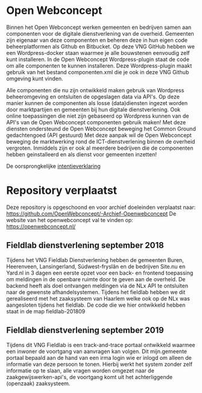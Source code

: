 # Open Webconcept
Binnen het Open Webconcept werken gemeenten en bedrijven samen aan componenten voor de digitale dienstverlening van de overheid.
Gemeenten zijn eigenaar van deze componenten en beheren deze in hun eigen code beheerplatformen als Github en Bitbucket.
Op deze VNG GitHub hebben we een Wordpress-docker staan waarmee je alle bouwstenen eenvoudig zelf kunt installeren.
In de Open Webconcept Wordpress-plugin staat de code om alle componenten te kunnen installeren. Deze Wordpress-plugin maakt gebruik van het bestand componenten.xml die je ook in deze VNG Github omgeving kunt vinden. 

Alle componenten die nu zijn ontwikkeld maken gebruik van Wordpress beheeromgeving en ontsluiten de opgeslagen data via API's. Op deze manier kunnen de componenten als losse (data)diensten ingezet worden door marktpartijen en gemeenten bij hun digitale dienstverlening.
Ook online toepassingen die niet zijn gebaseerd op Wordpress kunnen van de API's van de Open Webconcept componenten gebruik maken!
Met deze diensten ondersteund de Open Webconcept beweging het Common Ground gedachtengoed (API gestuurd)
Met deze aanpak wil de Open Webconcept beweging de marktwerking rond de ICT-dienstverlening binnen de overheid vergroten. Inmiddels zijn er ook al meerdere bedrijven die de componenten hebben geinstalleerd en als dienst voor gemeenten inzetten!

De oorsprongkelijke [intentieverklaring](../../blob/master/Intentieverklaring%20Wordpress%20Open%20Webconcept.pdf)

# Repository verplaatst
Deze repository is opgeschoond en voor archief doeleinden verplaatst naar: https://github.com/OpenWebconcept/-Archief-Openwebconcept 
De website van het openwebconcept val te vinden op: https://openwebconcept.nl/


## Fieldlab dienstverlening september 2018
Tijdens het VNG Fieldlab Dienstverlening hebben de gemeenten Buren, Heerenveen, Lansingerland, Súdwest-fryslân en de bedrijven Site.nu en Yard.nl in 3 dagen een eerste opzet voor een back- en frontend toepassing om meldingen in de openbare ruimte door te geven aan de overheid. De backend heeft als doel ontvangen meldingen via de NLx API te ontsluiten naar de gewenste afhandelsystemen. Tijdens het fieldlab hebben we dit gerealiseerd met het zaaksysteem van Haarlem welke ook op de NLx was aangesloten tijdens het fieldlab.
De code die we hier ontwikkeld hebben staat in de map fieldlab-201809

## Fieldlab dienstverlening september 2019
Tijdens dit VNG Fieldlab is een track-and-trace portaal ontwikkeld waarmee een inwoner de voortgang van aanvragen kan volgen. Dit mijn.gemeente portaal bepaald aan de hand van een irma login wie er inlogd om alleen de informatie van deze persoon te tonen. Hierbij werkt het system zonder zelf informatie op te slaan, alle vragen worden omgezet naar de zaakgewijswerken-api's, de voortgang komt uit het achterliggende (openzaak) zaaksysteem.

